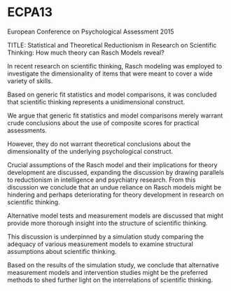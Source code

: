 # ECPA13
European Conference on Psychological Assessment 2015

TITLE: Statistical and Theoretical Reductionism in Research on Scientific Thinking: How much theory can Rasch Models reveal?

In recent research on scientific thinking, Rasch modeling was employed to investigate the dimensionality of items that were meant to cover a wide variety of skills.

Based on generic fit statistics and model comparisons, it was concluded that scientific thinking represents a unidimensional construct.

We argue that generic fit statistics and model comparisons merely warrant crude conclusions about the use of composite scores for practical assessments.

However, they do not warrant theoretical conclusions about the dimensionality of the underlying psychological construct.

Crucial assumptions of the Rasch model and their implications for theory development are discussed, expanding the discussion by drawing parallels to reductionism in intelligence and psychiatry research. From this discussion we conclude that an undue reliance on Rasch models might be hindering and perhaps deteriorating for theory development in research on scientific thinking.

Alternative model tests and measurement models are discussed that might provide more thorough insight into the structure of scientific thinking.

This discussion is underpinned by a simulation study comparing the adequacy of various measurement models to examine structural assumptions about scientific thinking.

Based on the results of the simulation study, we conclude that alternative measurement models and intervention studies might be the preferred methods to shed further light on the interrelations of scientific thinking.

